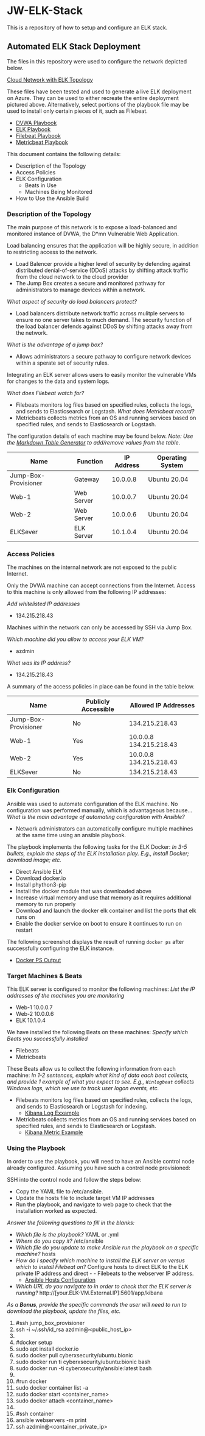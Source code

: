 # JW-ELK-Stack
This is a repository of how to setup and configure an ELK stack.

## Automated ELK Stack Deployment

The files in this repository were used to configure the network depicted below.

[Cloud Network with ELK Topology](https://github.com/Shifty558/JW-ELK-Stack/blob/main/Diagrams/JW_Unit_13_Cloud_Security_ELK.png)

These files have been tested and used to generate a live ELK deployment on Azure. They can be used to either recreate the entire deployment pictured above. Alternatively, select portions of the playbook file may be used to install only certain pieces of it, such as Filebeat.

- [DVWA Playbook](https://github.com/Shifty558/JW-ELK-Stack/blob/main/Images/dvwa_playbook.png)
- [ELK Playbook](https://github.com/Shifty558/JW-ELK-Stack/blob/main/Images/elk_playbook.PNG)
- [Filebeat Playbook](https://github.com/Shifty558/JW-ELK-Stack/blob/main/Images/filebeat_playbook.png)
- [Metricbeat Playbook](https://github.com/Shifty558/JW-ELK-Stack/blob/main/Images/metricbeat_playbook.png)

This document contains the following details:
- Description of the Topology
- Access Policies
- ELK Configuration
  - Beats in Use
  - Machines Being Monitored
- How to Use the Ansible Build

### Description of the Topology

The main purpose of this network is to expose a load-balanced and monitored instance of DVWA, the D*mn Vulnerable Web Application.

Load balancing ensures that the application will be highly secure, in addition to restricting access to the network.
- Load Balencer provide a higher level of security by defending against distributed denial-of-service (DDoS) attacks by shifting attack traffic from the cloud network to the cloud provider
- The Jump Box creates a secure and monitored pathway for administrators to manage devices within a network.

_What aspect of security do load balancers protect?_
- Load balancers distribute network traffic across mulitple servers to ensure no one server takes to much demand.  The security function of the load balancer defends against DDoS by shifting attacks away from the network.

_What is the advantage of a jump box?_
- Allows administrators a secure pathway to configure network devices within a sperate set of security rules.

Integrating an ELK server allows users to easily monitor the vulnerable VMs for changes to the data and system logs.

_What does Filebeat watch for?_  
- Filebeats monitors log files based on specified rules, collects the logs, and sends to Elasticsearch or Logstash. 
_What does Metricbeat record?_ 
- Metricbeats collects metrics from an OS and running services based on specified rules, and sends to Elasticsearch or Logstash.

The configuration details of each machine may be found below.
_Note: Use the [Markdown Table Generator](http://www.tablesgenerator.com/markdown_tables) to add/remove values from the table_.

| Name                 | Function   | IP Address | Operating System |
|----------------------|------------|------------|------------------|
| Jump-Box-Provisioner | Gateway    | 10.0.0.8   | Ubuntu 20.04     |
| Web-1                | Web Server | 10.0.0.7   | Ubuntu 20.04     |
| Web-2                | Web Server | 10.0.0.6   | Ubuntu 20.04     |
| ELKSever             | ELK Server | 10.1.0.4   | Ubuntu 20.04     |

### Access Policies

The machines on the internal network are not exposed to the public Internet. 

Only the DVWA machine can accept connections from the Internet. Access to this machine is only allowed from the following IP addresses:

_Add whitelisted IP addresses_
- 134.215.218.43

Machines within the network can only be accessed by SSH via Jump Box.

_Which machine did you allow to access your ELK VM?_
- azdmin

_What was its IP address?_
- 134.215.218.43

A summary of the access policies in place can be found in the table below.

| Name                 | Publicly Accessible | Allowed IP Addresses    |
|----------------------|---------------------|-------------------------|
| Jump-Box-Provisioner | No                  | 134.215.218.43          |
| Web-1                | Yes                 | 10.0.0.8 134.215.218.43 |
| Web-2                | Yes                 | 10.0.0.8 134.215.218.43 |
| ELKSever             | No                  | 134.215.218.43          |

### Elk Configuration

Ansible was used to automate configuration of the ELK machine. No configuration was performed manually, which is advantageous because...
_What is the main advantage of automating configuration with Ansible?_
- Network administrators can automatically configure multiple machines at the same time using an ansible playbook.

The playbook implements the following tasks for the ELK Docker:
_In 3-5 bullets, explain the steps of the ELK installation play. E.g., install Docker; download image; etc._
- Direct Ansible ELK
- Download docker.io
- Install phython3-pip
- Install the docker module that was downloaded above
- Increase virtual memory and use that memory as it requires additional memory to run properly
- Download and launch the docker elk container and list the ports that elk runs on
- Enable the docker service on boot to ensure it continues to run on restart

The following screenshot displays the result of running `docker ps` after successfully configuring the ELK instance.

- [Docker PS Output](https://github.com/Shifty558/JW-ELK-Stack/blob/main/Images/ELK_Docker_PS_Output.PNG)

### Target Machines & Beats
This ELK server is configured to monitor the following machines:
_List the IP addresses of the machines you are monitoring_
- Web-1 10.0.0.7
- Web-2 10.0.0.6
- ELK 10.1.0.4

We have installed the following Beats on these machines:
_Specify which Beats you successfully installed_
- Filebeats
- Metricbeats

These Beats allow us to collect the following information from each machine:
_In 1-2 sentences, explain what kind of data each beat collects, and provide 1 example of what you expect to see. E.g., `Winlogbeat` collects Windows logs, which we use to track user logon events, etc._
- Filebeats monitors log files based on specified rules, collects the logs, and sends to Elasticsearch or Logstash for indexing.
  - [Kibana Log Exxample](https://github.com/Shifty558/JW-ELK-Stack/blob/main/Images/Kibana_Logs.PNG)
- Metricbeats collects metrics from an OS and running services based on specified rules, and sends to Elasticsearch or Logstash.
  - [Kibana Metric Example](https://github.com/Shifty558/JW-ELK-Stack/blob/main/Images/Kibana_Metrics.PNG)

### Using the Playbook
In order to use the playbook, you will need to have an Ansible control node already configured. Assuming you have such a control node provisioned: 

SSH into the control node and follow the steps below:
- Copy the YAML file to /etc/ansible.
- Update the hosts file to include target VM IP addresses
- Run the playbook, and navigate to web page to check that the installation worked as expected.

_Answer the following questions to fill in the blanks:_
- _Which file is the playbook?_ YAML or .yml 
- _Where do you copy it?_ /etc/ansible
- _Which file do you update to make Ansible run the playbook on a specific machine?_ hosts
- _How do I specify which machine to install the ELK server on versus which to install Filebeat on?_ Configure hosts to direct ELK to the ELK private IP address and direct - - Filebeats to the webserver IP address.
  - [Ansible Hosts Configuration](https://github.com/Shifty558/JW-ELK-Stack/blob/main/Images/Ansible_Hosts_Config.PNG)
- _Which URL do you navigate to in order to check that the ELK server is running?_ http://[your.ELK-VM.External.IP]:5601/app/kibana

_As a **Bonus**, provide the specific commands the user will need to run to download the playbook, update the files, etc._

1. #ssh jump_box_provisioner
2. ssh -i ~/.ssh/id_rsa azdmin@<public_host_ip>
3.
4. #docker setup
5. sudo apt install docker.io
6. sudo docker pull cyberxsecurity/ubuntu.bionic
7. sudo docker run ti cyberxsecurity/ubuntu:bionic bash
8. sudo docker run -ti cyberxsecurity/ansible:latest bash
9.
10. #run docker
11. sudo docker container list -a
12. sudo docker start <container_name>
13. sudo docker attach <container_name>
14.
15. #ssh container
16. ansible webservers -m print
17. ssh azdmin@<container_private_ip>
